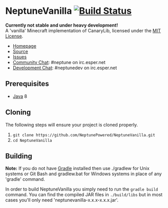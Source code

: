 NeptuneVanilla [![Build Status](https://travis-ci.org/NeptunePowered/NeptuneVanilla.svg?branch=master)](https://travis-ci.org/NeptunePowered/NeptuneVanilla)
==============

**Currently not stable and under heavy development!**  
A 'vanilla' Minecraft implementation of CanaryLib, licensed under the [MIT License]. 

* [Homepage]
* [Source]
* [Issues]
* [Community Chat]: #neptune on irc.esper.net
* [Development Chat]: #neptunedev on irc.esper.net

## Prerequisites

* [Java] 8

## Cloning

The following steps will ensure your project is cloned properly.

1. `git clone https://github.com/NeptunePowered/NeptuneVanilla.git`
2. `cd NeptuneVanilla`

## Building

__Note:__ If you do not have [Gradle] installed then use ./gradlew for Unix systems or Git Bash and gradlew.bat for
Windows systems in place of any 'gradle' command.

In order to build NeptuneVanilla you simply need to run the `gradle build` command. You can find the compiled JAR 
files in `./build/libs` but in most cases you'll only need 'neptunevanilla-x.x.x-x.x.x.jar'.

[Gradle]: http://www.gradle.org/
[Homepage]: http://www.neptunepowered.org/
[Issues]: https://github.com/NeptunePowered/NeptuneVanilla/issues
[Java]: http://java.oracle.com/
[Source]: https://github.com/NeptunePowered/
[MIT License]: http://www.tldrlegal.com/license/mit-license
[Community Chat]: https://kiwiirc.com/client/irc.esper.net/?#neptune
[Development Chat]: https://kiwiirc.com/client/irc.esper.net/?#neptunedev
